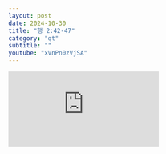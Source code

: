 ```yaml
---
layout: post
date: 2024-10-30
title: "행 2:42-47"
category: "qt"
subtitle: ""
youtube: "xVnPn0zVjSA"
---
```


<div class="youtube margin-large">
    <iframe src="https://www.youtube.com/embed/xVnPn0zVjSA" title="YouTube video player" frameborder="0" allow="accelerometer; autoplay; clipboard-write; encrypted-media; gyroscope; picture-in-picture; web-share" allowfullscreen></iframe>
</div>

